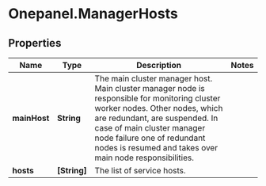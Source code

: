 # Onepanel.ManagerHosts

## Properties
Name | Type | Description | Notes
------------ | ------------- | ------------- | -------------
**mainHost** | **String** | The main cluster manager host. Main cluster manager node is responsible for monitoring cluster worker nodes. Other nodes, which are redundant, are suspended. In case of main cluster manager node failure one of redundant nodes is resumed and takes over main node responsibilities.  | 
**hosts** | **[String]** | The list of service hosts. | 



